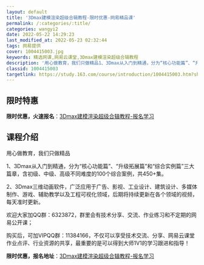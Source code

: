 ```yaml
---
layout: default
title: '3Dmax建模渲染超级合辑教程-限时优惠-网易精品课'
permalink: /:categories/:title/
categories: wangyi2
date: 2022-05-22 14:29:23
last_modified_at: 2022-05-23 02:32:44
tags: 网易提供
cover: 1004415003.jpg
keywords: 精选网课,网易云课堂,3Dmax建模渲染超级合辑教程
description: '用心做教育，我们只做精品1、3Dmax从入门到精通，分为“核心功能篇”、“升级拓展篇”和“综合实例篇”三大篇章，含初级、'
classid: 1004415003
targetlink: https://study.163.com/course/introduction/1004415003.htm?share=1&shareId=1025206652&utm_campaign=share&utm_medium=iphoneShare&utm_source=&utm_u=1025206652
---
```


## 限时特惠

**限时优惠，火速报名**：[3Dmax建模渲染超级合辑教程-报名学习](https://study.163.com/course/introduction/1004415003.htm?share=1&shareId=1025206652&utm_campaign=share&utm_medium=iphoneShare&utm_source=&utm_u=1025206652)

## 课程介绍

用心做教育，我们只做精品

1、3Dmax从入门到精通，分为“核心功能篇”、“升级拓展篇”和“综合实例篇”三大篇章，含初级、中级、高级不同难度的100个综合案例，共450+集。

2、3Dmax三维动画软件，广泛应用于广告、影视、工业设计、建筑设计、多媒体制作、游戏、辅助教学以及工程可视化领域，后期将持续更新在各个领域的视频，每天准时更新。







欢迎大家加QQ群：6323872，群里会有技术分享、交流、作业练习和不定期的网易公开课；

购买后，可加VIPQQ群：11384166，不仅可以享受技术交流、分享、网易云课堂作业点评、行业资源的共享，最重要的是可以得到大师1V1的学习跟进和指导！

**限时优惠，报名地址**：[3Dmax建模渲染超级合辑教程-报名学习](https://study.163.com/course/introduction/1004415003.htm?share=1&shareId=1025206652&utm_campaign=share&utm_medium=iphoneShare&utm_source=&utm_u=1025206652)

